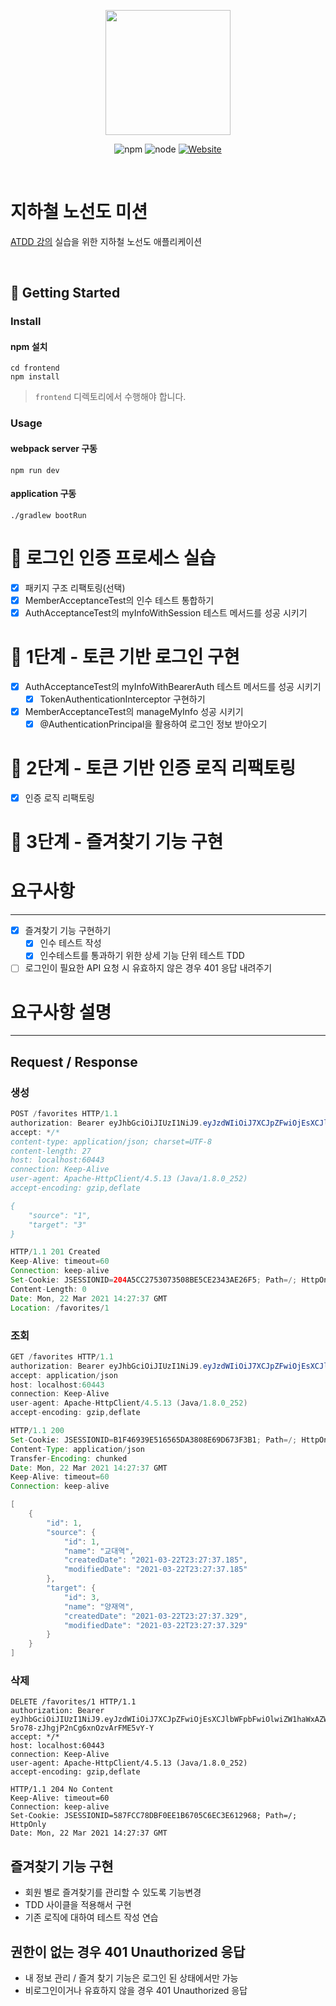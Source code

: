 <p align="center">
    <img width="200px;" src="https://raw.githubusercontent.com/woowacourse/atdd-subway-admin-frontend/master/images/main_logo.png"/>
</p>
<p align="center">
  <img alt="npm" src="https://img.shields.io/badge/npm-6.14.15-blue">
  <img alt="node" src="https://img.shields.io/badge/node-14.18.2-blue">
  <a href="https://edu.nextstep.camp/c/R89PYi5H" alt="nextstep atdd">
    <img alt="Website" src="https://img.shields.io/website?url=https%3A%2F%2Fedu.nextstep.camp%2Fc%2FR89PYi5H">
  </a>
</p>

<br>

# 지하철 노선도 미션
[ATDD 강의](https://edu.nextstep.camp/c/R89PYi5H) 실습을 위한 지하철 노선도 애플리케이션

<br>

## 🚀 Getting Started

### Install
#### npm 설치
```
cd frontend
npm install
```
> `frontend` 디렉토리에서 수행해야 합니다.

### Usage
#### webpack server 구동
```
npm run dev
```
#### application 구동
```
./gradlew bootRun
```

# 🚀 로그인 인증 프로세스 실습
- [x]  패키지 구조 리팩토링(선택)
- [x]  MemberAcceptanceTest의 인수 테스트 통합하기
- [x]  AuthAcceptanceTest의 myInfoWithSession 테스트 메서드를 성공 시키기

# 🚀 1단계 - 토큰 기반 로그인 구현
- [x]  AuthAcceptanceTest의 myInfoWithBearerAuth 테스트 메서드를 성공 시키기
    - [x]  TokenAuthenticationInterceptor 구현하기
- [x]  MemberAcceptanceTest의 manageMyInfo 성공 시키기
    - [x]  @AuthenticationPrincipal을 활용하여 로그인 정보 받아오기

# 🚀 2단계 - 토큰 기반 인증 로직 리팩토링
- [x] 인증 로직 리팩토링

# 🚀 3단계 - 즐겨찾기 기능 구현
# 요구사항

---

- [x]  즐겨찾기 기능 구현하기
   - [x] 인수 테스트 작성
   - [x] 인수테스트를 통과하기 위한 상세 기능 단위 테스트 TDD
- [ ]  로그인이 필요한 API 요청 시 유효하지 않은 경우 401 응답 내려주기

# 요구사항 설명

---

## Request / Response

### 생성

```java
POST /favorites HTTP/1.1
authorization: Bearer eyJhbGciOiJIUzI1NiJ9.eyJzdWIiOiJ7XCJpZFwiOjEsXCJlbWFpbFwiOlwiZW1haWxAZW1haWwuY29tXCIsXCJwYXNzd29yZFwiOlwicGFzc3dvcmRcIixcImFnZVwiOjIwLFwicHJpbmNpcGFsXCI6XCJlbWFpbEBlbWFpbC5jb21cIixcImNyZWRlbnRpYWxzXCI6XCJwYXNzd29yZFwifSIsImlhdCI6MTYxNjQyMzI1NywiZXhwIjoxNjE2NDI2ODU3fQ.7PU1ocohHf-5ro78-zJhgjP2nCg6xnOzvArFME5vY-Y
accept: */*
content-type: application/json; charset=UTF-8
content-length: 27
host: localhost:60443
connection: Keep-Alive
user-agent: Apache-HttpClient/4.5.13 (Java/1.8.0_252)
accept-encoding: gzip,deflate

{
    "source": "1",
    "target": "3"
}

```

```java
HTTP/1.1 201 Created
Keep-Alive: timeout=60
Connection: keep-alive
Set-Cookie: JSESSIONID=204A5CC2753073508BE5CE2343AE26F5; Path=/; HttpOnly
Content-Length: 0
Date: Mon, 22 Mar 2021 14:27:37 GMT
Location: /favorites/1

```

### 조회

```java
GET /favorites HTTP/1.1
authorization: Bearer eyJhbGciOiJIUzI1NiJ9.eyJzdWIiOiJ7XCJpZFwiOjEsXCJlbWFpbFwiOlwiZW1haWxAZW1haWwuY29tXCIsXCJwYXNzd29yZFwiOlwicGFzc3dvcmRcIixcImFnZVwiOjIwLFwicHJpbmNpcGFsXCI6XCJlbWFpbEBlbWFpbC5jb21cIixcImNyZWRlbnRpYWxzXCI6XCJwYXNzd29yZFwifSIsImlhdCI6MTYxNjQyMzI1NywiZXhwIjoxNjE2NDI2ODU3fQ.7PU1ocohHf-5ro78-zJhgjP2nCg6xnOzvArFME5vY-Y
accept: application/json
host: localhost:60443
connection: Keep-Alive
user-agent: Apache-HttpClient/4.5.13 (Java/1.8.0_252)
accept-encoding: gzip,deflate

```

```java
HTTP/1.1 200
Set-Cookie: JSESSIONID=B1F46939E516565DA3808E69D673F3B1; Path=/; HttpOnly
Content-Type: application/json
Transfer-Encoding: chunked
Date: Mon, 22 Mar 2021 14:27:37 GMT
Keep-Alive: timeout=60
Connection: keep-alive

[
    {
        "id": 1,
        "source": {
            "id": 1,
            "name": "교대역",
            "createdDate": "2021-03-22T23:27:37.185",
            "modifiedDate": "2021-03-22T23:27:37.185"
        },
        "target": {
            "id": 3,
            "name": "양재역",
            "createdDate": "2021-03-22T23:27:37.329",
            "modifiedDate": "2021-03-22T23:27:37.329"
        }
    }
]

```

### 삭제

```
DELETE /favorites/1 HTTP/1.1
authorization: Bearer eyJhbGciOiJIUzI1NiJ9.eyJzdWIiOiJ7XCJpZFwiOjEsXCJlbWFpbFwiOlwiZW1haWxAZW1haWwuY29tXCIsXCJwYXNzd29yZFwiOlwicGFzc3dvcmRcIixcImFnZVwiOjIwLFwicHJpbmNpcGFsXCI6XCJlbWFpbEBlbWFpbC5jb21cIixcImNyZWRlbnRpYWxzXCI6XCJwYXNzd29yZFwifSIsImlhdCI6MTYxNjQyMzI1NywiZXhwIjoxNjE2NDI2ODU3fQ.7PU1ocohHf-5ro78-zJhgjP2nCg6xnOzvArFME5vY-Y
accept: */*
host: localhost:60443
connection: Keep-Alive
user-agent: Apache-HttpClient/4.5.13 (Java/1.8.0_252)
accept-encoding: gzip,deflate

```

```
HTTP/1.1 204 No Content
Keep-Alive: timeout=60
Connection: keep-alive
Set-Cookie: JSESSIONID=587FCC78DBF0EE1B6705C6EC3E612968; Path=/; HttpOnly
Date: Mon, 22 Mar 2021 14:27:37 GMT

```

## 즐겨찾기 기능 구현

- 회원 별로 즐겨찾기를 관리할 수 있도록 기능변경
- TDD 사이클을 적용해서 구현
- 기존 로직에 대하여 테스트 작성 연습

## 권한이 없는 경우 401 Unauthorized 응답

- 내 정보 관리 / 즐겨 찾기 기능은 로그인 된 상태에서만 가능
- 비로그인이거나 유효하지 않을 경우 401 Unauthorized 응답
